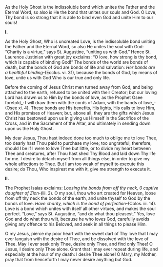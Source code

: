 
As the Holy Ghost is the indissoluble bond which unites the Father and the Eternal Word, so also is He the bond that unites our souls and God. O Love, Thy bond is so strong that it is able to bind even God and unite Him to our souls!

**I.**

As the Holy Ghost, Who is uncreated Love, is the indissoluble bond uniting the Father and the Eternal Word, so also He unites the soul with God: “Charity is a virtue,” says St. Augustine, “uniting us with God.” Hence St. Laurence Justinian with great joy exclaims: “O love, how strong is thy bond, which is capable of binding God!” The bonds of the world are bonds of death, but the bonds of God are bonds of life and salvation: _Her bands are a healthful binding_-(Ecclus. vi. 31), because the bonds of God, by means of love, unite us with God Who is our true and only life.

Before the coming of Jesus Christ men turned away from God, and being attached to the earth, refused to be united with their Creator; but our loving Lord has drawn us to Him by the bonds of love, as the Prophet Osee foretold_: I will draw them with the cords of Adam, with the bands of love_-(Osee xi. 4). These bonds are His benefits, His lights, His calls to love Him, and His promises of Heaven; but, above all, they are the gifts which Jesus Christ has bestowed upon us in giving us Himself in the Sacrifice of the Cross, and in the Sacrament of the Altar, and ultimately in sending down upon us the Holy Ghost.

My dear Jesus, Thou hast indeed done too much to oblige me to love Thee, too dearly hast Thou paid to purchase my love; too ungrateful, therefore, should I be if I were to love Thee but little, or to divide my heart between Thee and creatures, after Thou hast shed Thy Blood and laid down Thy life for me. I desire to detach myself from all things else, in order to give my whole affections to Thee. But I am too weak of myself to execute this desire; do Thou, Who inspirest me with it, give me strength to execute it.

**II.**

The Prophet Isaias exclaims: _Loosing the bonds from off thy neck, 0 captive daughter of Zion_-(lii. 2). O my soul, thou who art created for Heaven, loose from off thy neck the bonds of the earth, and unite thyself to God by the bonds of love. _Have charity, which is the bond of perfection_-(Colos. iii. 14). Love is a bond which unites with itself all other virtues, and makes the soul perfect. “Love,” says St. Augustine, “and do what thou pleasest.” Yes, love God and do what thou wilt, because he who loves God, carefully avoids giving any offence to his Beloved, and seek in all things to please Him.

O my Jesus, pierce my poor heart with the sweet dart of Thy love that I may ever languish with the desire of Thee, and be dissolved with the love of Thee. May I ever seek only Thee, desire only Thee, and find only Thee! O Jesus, I desire only Thee alone. Grant that I may ever repeat during life, and especially at the hour of my death: I desire Thee alone! O Mary, my Mother, pray that from henceforth I may never desire anything but God.

